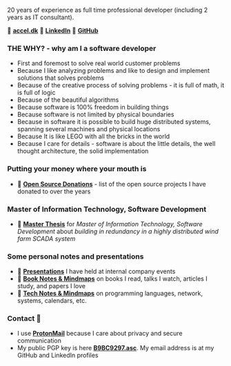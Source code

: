 20 years of experience as full time professional developer (including 2 years as IT consultant).

🔗 [**accel.dk**](https://www.accel.dk/)
🔗 [**LinkedIn**](https://www.linkedin.com/in/morten-andersen-cph/)
🔗 [**GitHub**](https://github.com/morten-andersen)

### THE WHY? - why am I a software developer

* First and foremost to solve real world customer problems
* Because I like analyzing problems and like to design and implement solutions that solves problems
* Because of the creative process of solving problems - it is full of math, it is full of logic
* Because of the beautiful algorithms
* Because software is 100% freedom in building things
* Because software is not limited by physical boundaries
* Because in software it is possible to build huge distributed systems, spanning several machines and physical locations
* Because It is like LEGO with all the bricks in the world
* Because I care for details - software is about the little details, the well thought architecture, the solid implementation

### Putting your money where your mouth is

* 🔗 [**Open Source Donations**](https://tech-notes.accel.dk/opensource) - list of the open source projects I have donated to over the years

### Master of Information Technology, Software Development

* 🔗 [**Master Thesis**](https://thesis.accel.dk/) for *Master of Information Technology, Software Development* about *building in redundancy in a highly distributed wind farm SCADA system*

### Some personal notes and presentations

* 🔗 [**Presentations**](https://presentations.accel.dk/) I have held at internal company events
* 🔗 [**Book Notes & Mindmaps**](https://book-notes.accel.dk/) on books I read, talks I watch, articles I study, and papers I love
* 🔗 [**Tech Notes & Mindmaps**](https://tech-notes.accel.dk/) on programming languages, network, systems, calendars, etc.

### Contact 📩

* I use [**ProtonMail**](https://protonmail.com/) because I care about privacy and secure communication
* My public PGP key is here [**B9BC9297.asc**](B9BC9297.asc). My email address is at my GitHub and LinkedIn profiles
